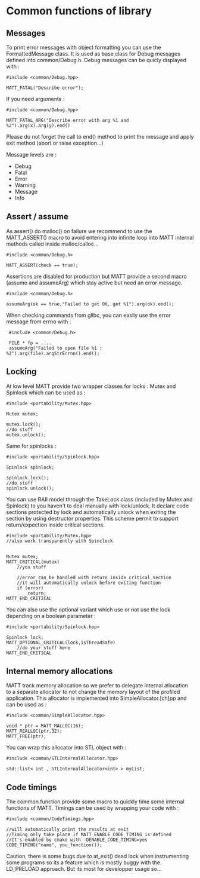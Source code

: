 Common functions of library
===========================

Messages
--------

To print error messages with object formatting you can use the FormattedMessage class. It is used
as base class for Debug messages defined into common/Debug.h. Debug messages can be quicly displayed
with :

	#include <common/Debug.hpp>
	
	MATT_FATAL("Describe error");

If you need arguments :

	#include <common/Debug.hpp>
	
	MATT_FATAL_ARG("Describe error with arg %1 and %2").arg(x).arg(y).end()

Please do not forget the call to end() method to print the message and apply exit method (abort or raise exception...)

Message levels are :

- Debug
- Fatal
- Error
- Warning
- Message
- Info

Assert / assume
---------------

As assert() do malloc() on failure we recommend to use the MATT\_ASSERT() macro to avoid entering into
infinite loop into MATT internal methods called inside malloc/calloc...

	#include <common/Debug.h>

	MATT_ASSERT(check == true);

Assertions are disabled for production but MATT provide a second macro (assume and assumeArg) which
stay active but need an error message.

	#include <common/Debug.h>

	assumeArg(ok == true,"Failed to get OK, get %1").arg(ok).end();

When checking commands from glibc, you can easily use the error message from errno with :

	 #include <common/Debug.h>

	 FILE * fp = ....
	 assumeArg("Failed to open file %1 : %2").arg(file).argStrErrno().end();

Locking
-------

At low level MATT provide two wrapper classes for locks : Mutex and Spinlock which can be used as :

	#include <portability/Mutex.hpp>

	Mutex mutex;
	
	mutex.lock();
	//do stuff
	mutex.unlock();

Same for spinlocks :

	#include <portability/Spinlock.hpp>

	Spinlock spinlock;

	spinlock.lock();
	//do stuff
	spinlock.unlock();

You can use RAII model through the TakeLock class (included by Mutex and Spinlock) to you
haven't to deal manually with lock/unlock. It declare code sections protected by lock
and automatically unlock when exiting the section by using destructor properties.
This scheme permit to support return/expection inside critical sections.

	#include <portability/Mutex.hpp>
	//also work transparently with Spinclock


	Mutex mutex;
	MATT_CRITICAL(mutex)
		//you stuff

		//error can be handled with return inside critical section
		//it will automatically unlock before exiting function
		if (error)
			return;
	MATT_END_CRITICAL

You can also use the optional variant which use or not use the lock depending on a boolean
parameter :

	#include <portability/Spinlock.hpp>

	Spinlock lock;
	MATT_OPTIONAL_CRITICAL(lock,isThreadSafe)
		//do your stuff here
	MATT_END_CRITICAL

Internal memory allocations
---------------------------

MATT track memory allocation so we prefer to delegate internal allocation to a separate allocator to not change the
memory layout of the profiled application. This allocator is implemented into SimpleAllocator.[ch]pp and can be used
as :

	#include <common/SimpleAllocator.hpp>

	void * ptr = MATT_MALLOC(16);
	MATT_REALLOC(ptr,32);
	MATT_FREE(ptr);

You can wrap this allocator into STL object with :

	#include <common/STLInternalAllocator.hpp>

	std::list< int , STLInternalAllocator<int> > myList;

Code timings
------------

The common function provide some macro to quickly time some internal functions of MATT. Timings can be used by wrapping
your code with :

	#include <common/CodeTimings.hpp>

	//will automatically print the results at exit
	//Timing only take place if MATT_ENABLE_CODE_TIMING is defined
	//It's enabled by cmake with -DENABLE_CODE_TIMING=yes
	CODE_TIMING("name", you_function());

Caution, there is some bugs due to at_exit() dead lock when instrumenting some programs so its a feature which
is mostly buggy with the LD_PRELOAD approach. But its most for developper usage so...

